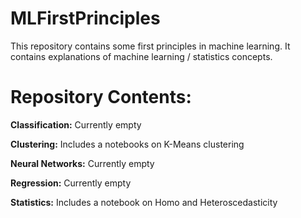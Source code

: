 # MLFirstPrinciples

This repository contains some first principles in machine learning. It contains explanations of machine learning / statistics concepts.

# Repository Contents:

**Classification:**
  Currently empty

**Clustering:**
  Includes a notebooks on K-Means clustering

**Neural Networks:**
  Currently empty

**Regression:**
  Currently empty

**Statistics:**
  Includes a notebook on Homo and Heteroscedasticity
